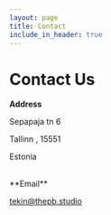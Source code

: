 ```yaml
---
layout: page
title: Contact
include_in_header: true
---
```


# Contact Us

**Address**

Sepapaja tn 6

Tallinn , 15551 

Estonia

<br>
**Email**

tekin@thepb.studio


